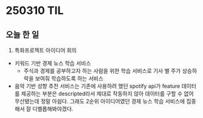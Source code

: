 # 250310 TIL

## 오늘 한 일

1. 특화프로젝트 아이디어 회의

- 키워드 기반 경제 뉴스 학습 서비스
  - 주식과 경제를 공부하고자 하는 사람을 위한 학습 서비스로 기사 별 주가 상승하락을 보여줘 학습하도록 하는 서비스
- 음악 기반 성향 추천 서비스는 기존에 사용하려 했던 spotify api가 feature 데이터를 제공하는 부분은 descripted라서 제대로 작동하지 않아 데이터를 구할 수 없어 무산됐는데 정말 아쉽다. 그래도 2순위 아이디어였던 경제 뉴스 학습 서비스에 집중해서 잘 디벨롭해봐야겠다.
